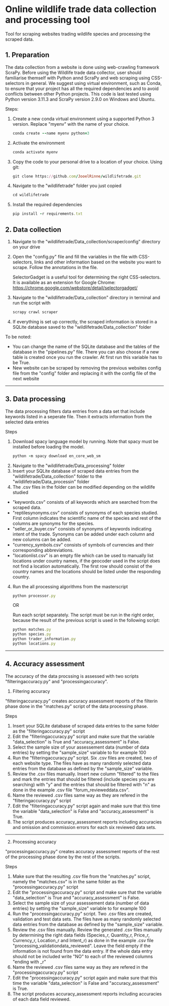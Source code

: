 # Online wildlife trade data collection and processing tool
Tool for scraping websites trading wildlife species and processing the scraped data.



## 1. Preparation

The data collection from a website is done using web-crawling framework ScraPy. Before using the Wildlife trade data collector, user should familiarise themself with Python annd ScraPy and web scraping using CSS-selectors in general. We suggest using virtual environment, such as Conda, to ensure that your project has all the required dependencies and to avoid conflicts between other Python projects. This code is last tested using Python version 3.11.3 and ScraPy version 2.9.0 on Windows and Ubuntu.

Steps:
1. Create a new conda virtual environment using a supported Python 3 version. Replace "myenv" with the name of your choice.
   ```ruby
   conda create --name myenv python=3
   ```
2. Activate the environment
   ```ruby
   conda activate myenv
   ```
3. Copy the code to your personal drive to a location of your choice. Using git:
   ```ruby
   git clone https://github.com/JooelRinne/wildlifetrade.git
   ```
4. Navigate to the "wildlifetrade" folder you just copied
      ```ruby
   cd wildlifetrade
   ```
5. Install the required dependencies
   ```ruby
   pip install -r requirements.txt
   ```
   
## 2. Data collection
1. Navigate to the "wildlifetrade/Data_collection/scraper/config" directory on your drive
2. Open the "config.py" file and fill the variables in the file with CSS-selectors, links and other information based on the website you want to scrape. Follow the annotations in the file.
   
   SelectorGadget is a useful tool for determining the right CSS-selectors. It is available as an extension for Google Chrome:
https://chrome.google.com/webstore/detail/selectorgadget/

4. Navigate to the "wildlifetrade/Data_collection" directory in terminal and run the script with
   ```ruby
   scrapy crawl scraper
   ```
5. If everything is set up correctly, the scraped information is stored in a SQLite database saved to the "wildlifetrade/Data_collection" folder

To be noted:
- You can change the name of the SQLite database and the tables of the database in the "pipelines.py" file. There you can also choose if a new table is created once you run the crawler. At first run this variable has to be True.
- New website can be scraped by removing the previous websites config file from the "config" folder and replacing it with the config file of the next website

------------------------------------------------------------------------------------------------------------------------------------------------------------------

## 3. Data processing

The data processing filters data entries from a data set that include keywords listed in a seperate file. Then it extracts information from the selected data entries

Steps
1. Download spacy language model by running. Note that spacy must be installed before loading the model. 
   ```ruby
   python -m spacy download en_core_web_sm
   ```
1. Navigate to the "wildlifetrade/Data_processing" folder
2. Insert your SQLite database of scraped data entries from the "wildlifetrade/Data_collection" folder to the "wildlifetrade/Data_processin" folder
3. The .csv files in the folder can be modified depending on the wildlife studied 
  - "keywords.csv" consists of all keywords which are searched from the scraped data.
  - "reptilesynonyms.csv" consists of synonyms of each species studied. First column indicates the scientific name of the species and rest of the columns are synonyms for the species.
  - "seller_or_buyer.csv" consists of synonyms of keywords indicating intent of the trade. Synonyms can be added under each column and new columns can be added.
  - "currency_symbols.csv" consists of symbols of currencies and their corresponding abbreviations.
  - "locationlist.csv" is an empty file which can be used to manually list locations under country names, if the geocoder used in the script does not find a location automatically. The first row should consist of the country names and the locations should be listed under the responding country.
    
4. Run the all processing algorithms from the masterscript
   ```ruby
   python processor.py
   ```
   OR<br>
   
   Run each script separately. The script must be run in the right order, because the result of the    previous script is used in the following script:
   ```ruby
   python matches.py
   python species.py
   python trader_information.py
   python locations.py
   ``` 

------------------------------------------------------------------------------------------------------------------------------------------------------------------

## 4. Accuracy assessment

The accuracy of the data procssing is assessed with two scripts "filteringaccuracy.py" and "processingaccuracy".

1. Filtering accuracy

"filteringaccuracy.py" creates accuracy assessment reports of the filterin phase done in the "matches.py" script of the data processing phase. 

Steps
1. Insert your SQLite database of scraped data entries to the same folder as the "filteringaccuracy.py" script
2. Edit the "filteringaccuracy.py" script and make sure that the variable "data_selection" is True and "accuracy_assessment" is False.
3. Select the sample size of your assessement data (number of data entries) by setting the "sample_size" variable to for example 100
4. Run the "filteringaccuracy.py" script. Six .csv files are created, two of each website type. The files have as many randomly selected data entries from the database as defined by the "sample_size" variable.
5. Review the .csv files manually. Insert new column "filtered" to the files and mark the entries that should be filtered (include species you are searching) with "y" and the entries that should be filtered with "n" as done in the example .csv file  "forum_revieweddata.csv".  
6. Name the reviewed .csv files same way as they are refered in the "filteringaccuracy.py" script
7. Edit the "filteringaccuracy.py" script again and make sure that this time the variable "data_selection" is False and "accuracy_assessment" is True.
8. The script produces accuracy_assessment reports including accuracies and omission and commission errors for each six reviewed data sets.

-----

2. Processing accuracy

"processingaccuracy.py" creates accuracy assessment reports of the rest of the processing phase done by the rest of the scripts. 

Steps
1. Make sure that the resulting .csv file from the "matches.py" script, namely the "matches.csv" is in the same folder as the "processingaccuracy.py" script
2. Edit the "processingaccuracy.py" script and make sure that the variable "data_selection" is True and "accuracy_assessment" is False.
3. Select the sample size of your assessement data (number of data entries) by setting the "sample_size" variable to for example 100
4. Run the "processingaccuracy.py" script. Two .csv files are created, validation and test data sets. The files have as many randomly selected data entries from the database as defined by the "sample_size" variable.
5. Review the .csv files manually. Review the generated .csv files manually by determining the right data fields (Species_r, Quantity_r, Price_r, Currency_r, Location_r and Intent_r) as done in the example .csv file "processing_validationdata_reviewed". Leave the field empty if the information is not found from the data entry. If the whole data entry should not be included write "NO" to each of the reviewed columns "ending with _r"
6. Name the reviewed .csv files same way as they are refered in the "processingaccuracy.py" script
7. Edit the "processingaccuracy.py" script again and make sure that this time the variable "data_selection" is False and "accuracy_assessment" is True.
8. The script produces accuracy_assessment reports including accuracies of each data field reviewed. 


